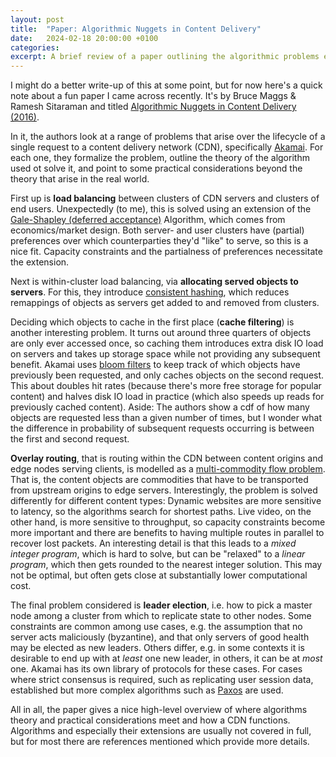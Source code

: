 ```yaml
---
layout: post
title:  "Paper: Algorithmic Nuggets in Content Delivery"
date:   2024-02-18 20:00:00 +0100
categories:
excerpt: A brief review of a paper outlining the algorithmic problems encountered in building a CDN.
---
```


I might do a better write-up of this at some point, but for now here's a quick note about a fun paper I came across recently. It's by Bruce Maggs & Ramesh Sitaraman and titled [Algorithmic Nuggets in Content Delivery (2016)](https://sci-hub.se/https://doi.org/10.1145/2805789.2805800).

In it, the authors look at a range of problems that arise over the lifecycle of a single request to a content delivery network (CDN), specifically [Akamai](https://en.m.wikipedia.org/wiki/Akamai_Technologies). For each one, they formalize the problem, outline the theory of the algorithm used ot solve it, and point to some practical considerations beyond the theory that arise in the real world.

First up is **load balancing** between clusters of CDN servers and clusters of end users. Unexpectedly (to me), this is solved using an extension of the [Gale-Shapley (deferred acceptance)](https://en.wikipedia.org/wiki/Gale–Shapley_algorithm) Algorithm, which comes from economics/market design. Both server- and user clusters have (partial) preferences over which counterparties they'd "like" to serve, so this is a nice fit. Capacity constraints and the partialness of preferences necessitate the extension.

Next is within-cluster load balancing, via **allocating served objects to servers**. For this, they introduce [consistent hashing](https://en.wikipedia.org/wiki/Consistent_hashing), which reduces remappings of objects as servers get added to and removed from clusters.

Deciding which objects to cache in the first place (**cache filtering**) is another interesting problem. It turns out around three quarters of objects are only ever accessed once, so caching them introduces extra disk IO load on servers and takes up storage space while not providing any subsequent benefit. Akamai uses [bloom filters](https://en.wikipedia.org/wiki/Bloom_filter) to keep track of which objects have previously been requested, and only caches objects on the second request. This about doubles hit rates (because there's more free storage for popular content) and halves disk IO load in practice (which also speeds up reads for previously cached content). Aside: The authors show a cdf of how many objects are requested less than a given number of times, but I wonder what the difference in probability of subsequent requests occurring is between the first and second request.

**Overlay routing**, that is routing within the CDN between content origins and edge nodes serving clients, is modelled as a [multi-commodity flow problem](https://en.wikipedia.org/wiki/Multi-commodity_flow_problem). That is, the content objects are commodities that have to be transported from upstream origins to edge servers. Interestingly, the problem is solved differently for different content types: Dynamic websites are more sensitive to latency, so the algorithms search for shortest paths. Live video, on the other hand, is more sensitive to throughput, so capacity constraints become more important and there are benefits to having multiple routes in parallel to recover lost packets. An interesting detail is that this leads to a *mixed integer program*, which is hard to solve, but can be "relaxed" to a *linear program*, which then gets rounded to the nearest integer solution. This may not be optimal, but often gets close at substantially lower computational cost.

The final problem considered is **leader election**, i.e. how to pick a master node among a cluster from which to replicate state to other nodes. Some constraints are common among use cases, e.g. the assumption that no server acts maliciously (byzantine), and that only servers of good health may be elected as new leaders. Others differ, e.g. in some contexts it is desirable to end up with at *least* one new leader, in others, it can be at *most* one. Akamai has its own library of protocols for these cases. For cases where strict consensus is required, such as replicating user session data, established but more complex algorithms such as [Paxos](https://en.wikipedia.org/wiki/Paxos_(computer_science)) are used.

All in all, the paper gives a nice high-level overview of where algorithms theory and practical considerations meet and how a CDN functions. Algorithms and especially their extensions are usually not covered in full, but for most there are references mentioned which provide more details.
